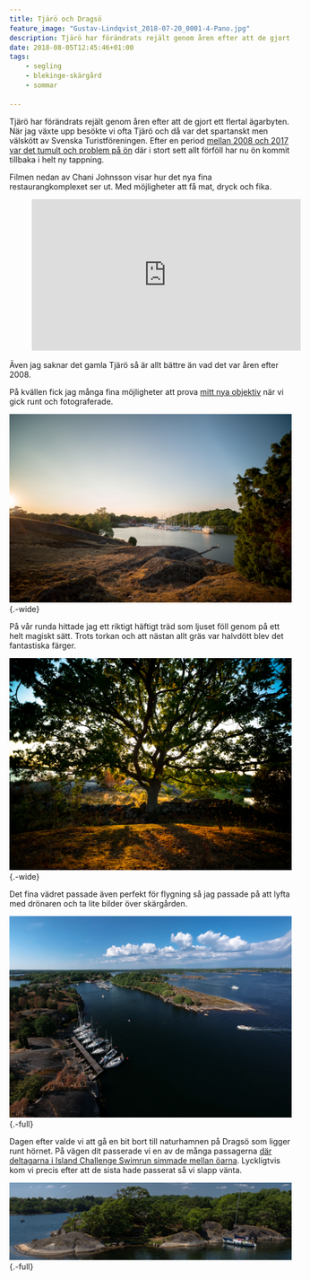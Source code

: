 ```yaml
---
title: Tjärö och Dragsö
feature_image: "Gustav-Lindqvist_2018-07-20_0001-4-Pano.jpg"
description: Tjärö har förändrats rejält genom åren efter att de gjort ett flertal ägarbyten. När jag växte upp besökte vi ofta Tjärö och då var det…
date: 2018-08-05T12:45:46+01:00
tags:
    - segling
    - blekinge-skärgård
    - sommar

---
```

Tjärö har förändrats rejält genom åren efter att de gjort ett flertal ägarbyten. När jag växte upp besökte vi ofta Tjärö och då var det spartanskt men välskött av Svenska Turistföreningen. Efter en period [mellan 2008 och 2017 var det tumult och problem på ön](http://www.blt.se/karlshamn/gamla-agarna-ar-tillbaka-pa-tjaro/) där i stort sett allt förföll har nu ön kommit tillbaka i helt ny tappning.

Filmen nedan av Chani Johnsson visar hur det nya fina restaurangkomplexet ser ut. Med möjligheter att få mat, dryck och fika.

<figure class="embed video -wide"> <iframe width="480" height="270" src="https://www.youtube.com/embed/RHPMO2EOqQ4?feature=oembed" frameborder="0" allow="accelerometer; autoplay; encrypted-media; gyroscope; picture-in-picture" allowfullscreen></iframe> </figure>

Även jag saknar det gamla Tjärö så är allt bättre än vad det var åren efter 2008.

På kvällen fick jag många fina möjligheter att prova [mitt nya objektiv](/2018/07/14/nytt-supervidvinkelobjektiv/) när vi gick runt och fotograferade.

![Solnedgång över huvudbryggan på Tjärö](Gustav-Lindqvist_2018-07-20_0116.jpg "Solnedgång över huvudbryggan på Tjärö"){.-wide}

På vår runda hittade jag ett riktigt häftigt träd som ljuset föll genom på ett helt magiskt sätt. Trots torkan och att nästan allt gräs var halvdött blev det fantastiska färger.

![Ett träd med solen rakt bakom som lyser varmt runt kanterna. Under trädet går det en gammal gärdsgård](Gustav-Lindqvist_2018-07-20_0122.jpg){.-wide}

Det fina vädret passade även perfekt för flygning så jag passade på att lyfta med drönaren och ta lite bilder över skärgården.

![Flygbild över Tjärö](Gustav-Lindqvist_2018-07-20_0001-4-Pano.jpg "Flygbild över Tjärö"){.-full}

Dagen efter valde vi att gå en bit bort till naturhamnen på Dragsö som ligger runt hörnet. På vägen dit passerade vi en av de många passagerna [där deltagarna i Island Challenge Swimrun simmade mellan öarna](http://islandchallenge.se/). Lyckligtvis kom vi precis efter att de sista hade passerat så vi slapp vänta.

![En segelbåt som ligger för ankar i en liten vik.](Gustav-Lindqvist_2018-07-21_0155-Pano-2.jpg){.-full}
